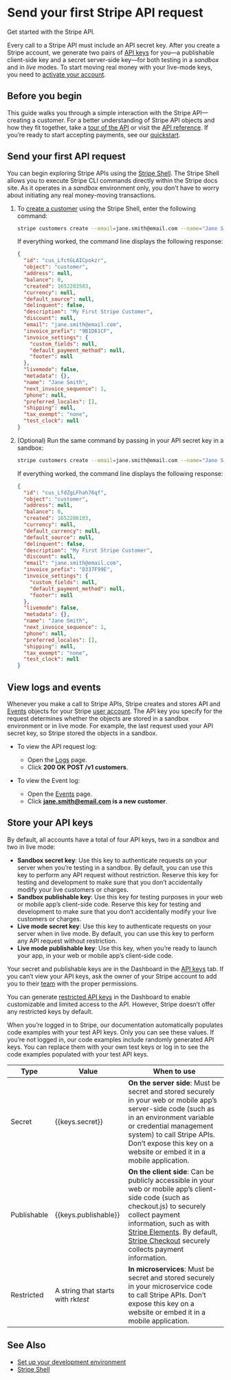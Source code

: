 # Send your first Stripe API request

Get started with the Stripe API.

Every call to a Stripe API must include an API secret key. After you create a Stripe account, we generate two pairs of [API keys](https://docs.stripe.com/keys.md) for you—a publishable client-side key and a secret server-side key—for both testing in a _sandbox_ and in _live_ modes. To start moving real money with your live-mode keys, you need to [activate your account](https://docs.stripe.com/get-started/account/activate.md).

## Before you begin

This guide walks you through a simple interaction with the Stripe API—creating a customer. For a better understanding of Stripe API objects and how they fit together, take a [tour of the API](https://docs.stripe.com/payments-api/tour.md) or visit the [API reference](https://docs.stripe.com/api.md). If you’re ready to start accepting payments, see our [quickstart](https://docs.stripe.com/payments/quickstart.md).

## Send your first API request

You can begin exploring Stripe APIs using the [Stripe Shell](https://docs.stripe.com/stripe-shell/overview.md). The Stripe Shell allows you to execute Stripe CLI commands directly within the Stripe docs site. As it operates in a _sandbox_ environment only, you don’t have to worry about initiating any real money-moving transactions.

1. To [create a customer](https://docs.stripe.com/api/customers/create.md) using the Stripe Shell, enter the following command:

   ```bash
   stripe customers create --email=jane.smith@email.com --name="Jane Smith" --description="My First Stripe Customer"
   ```

   If everything worked, the command line displays the following response:

   ```json
   {
     "id": "cus_LfctGLAICpokzr",
     "object": "customer",
     "address": null,
     "balance": 0,
     "created": 1652283583,
     "currency": null,
     "default_source": null,
     "delinquent": false,
     "description": "My First Stripe Customer",
     "discount": null,
     "email": "jane.smith@email.com",
     "invoice_prefix": "9B1D61CF",
     "invoice_settings": {
       "custom_fields": null,
       "default_payment_method": null,
       "footer": null
     },
     "livemode": false,
     "metadata": {},
     "name": "Jane Smith",
     "next_invoice_sequence": 1,
     "phone": null,
     "preferred_locales": [],
     "shipping": null,
     "tax_exempt": "none",
     "test_clock": null
   }
   ```

1. (Optional) Run the same command by passing in your API secret key in a sandbox:

   ```bash
   stripe customers create --email=jane.smith@email.com --name="Jane Smith" --description="My First Stripe Customer" --api-key {{keys.secret}}
   ```

   If everything worked, the command line displays the following response:

   ```json
   {
     "id": "cus_LfdZgLFhah76qf",
     "object": "customer",
     "address": null,
     "balance": 0,
     "created": 1652286103,
     "currency": null,
     "default_currency": null,
     "default_source": null,
     "delinquent": false,
     "description": "My First Stripe Customer",
     "discount": null,
     "email": "jane.smith@email.com",
     "invoice_prefix": "D337F99E",
     "invoice_settings": {
       "custom_fields": null,
       "default_payment_method": null,
       "footer": null
     },
     "livemode": false,
     "metadata": {},
     "name": "Jane Smith",
     "next_invoice_sequence": 1,
     "phone": null,
     "preferred_locales": [],
     "shipping": null,
     "tax_exempt": "none",
     "test_clock": null
   }
   ```

## View logs and events

Whenever you make a call to Stripe APIs, Stripe creates and stores API and [Events](https://docs.stripe.com/api/events.md) objects for your Stripe [user account](https://docs.stripe.com/get-started/account.md). The API key you specify for the request determines whether the objects are stored in a sandbox environment or in live mode. For example, the last request used your API secret key, so Stripe stored the objects in a sandbox.

- To view the API request log:

  - Open the [Logs](https://dashboard.stripe.com/test/workbench/logs) page.
  - Click **200 OK POST /v1 customers**.

- To view the Event log:

  - Open the [Events](https://dashboard.stripe.com/test/workbench/events) page.
  - Click **jane.smith@email.com is a new customer**.

## Store your API keys

By default, all accounts have a total of four API keys, two in a _sandbox_ and two in live mode:

- **Sandbox secret key**: Use this key to authenticate requests on your server when you’re testing in a sandbox. By default, you can use this key to perform any API request without restriction. Reserve this key for testing and development to make sure that you don’t accidentally modify your live customers or charges.
- **Sandbox publishable key**: Use this key for testing purposes in your web or mobile app’s client-side code. Reserve this key for testing and development to make sure that you don’t accidentally modify your live customers or charges.
- **Live mode secret key**: Use this key to authenticate requests on your server when in live mode. By default, you can use this key to perform any API request without restriction.
- **Live mode publishable key**: Use this key, when you’re ready to launch your app, in your web or mobile app’s client-side code.

Your secret and publishable keys are in the Dashboard in the [API keys](https://dashboard.stripe.com/test/apikeys) tab. If you can’t view your API keys, ask the owner of your Stripe account to add you to their [team](https://docs.stripe.com/get-started/account/teams.md) with the proper permissions.

You can generate [restricted API keys](https://docs.stripe.com/keys-best-practices.md#limit-access) in the Dashboard to enable customizable and limited access to the API. However, Stripe doesn’t offer any restricted keys by default.

When you’re logged in to Stripe, our documentation automatically populates code examples with your test API keys. Only you can see these values. If you’re not logged in, our code examples include randomly generated API keys. You can replace them with your own test keys or log in to see the code examples populated with your test API keys.

| Type        | Value                              | When to use                                                                                                                                                                                                                                                                                                                                                     |
| ----------- | ---------------------------------- | --------------------------------------------------------------------------------------------------------------------------------------------------------------------------------------------------------------------------------------------------------------------------------------------------------------------------------------------------------------- |
| Secret      | {{keys.secret}}                    | **On the server side**: Must be secret and stored securely in your web or mobile app’s server-side code (such as in an environment variable or credential management system) to call Stripe APIs. Don’t expose this key on a website or embed it in a mobile application.                                                                                       |
| Publishable | {{keys.publishable}}               | **On the client side**: Can be publicly accessible in your web or mobile app’s client-side code (such as checkout.js) to securely collect payment information, such as with [Stripe Elements](https://docs.stripe.com/payments/elements.md). By default, [Stripe Checkout](https://docs.stripe.com/payments/checkout.md) securely collects payment information. |
| Restricted  | A string that starts with rk*test* | **In microservices**: Must be secret and stored securely in your microservice code to call Stripe APIs. Don’t expose this key on a website or embed it in a mobile application.                                                                                                                                                                                 |

## See Also

- [Set up your development environment](https://docs.stripe.com/get-started/development-environment.md)
- [Stripe Shell](https://docs.stripe.com/stripe-shell/overview.md)
